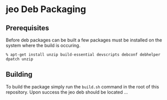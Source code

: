 # jeo Deb Packaging

## Prerequisites

Before deb packages can be built a few packages must be installed on the system
where the build is occuring.

    % apt-get install unzip build-essential devscripts debconf debhelper dpatch unzip

## Building

To build the package simply run the `build.sh` command in the root of this 
repository. Upon success the jeo deb should be located ...

